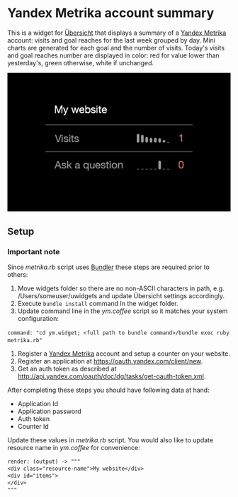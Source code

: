 # Yandex Metrika account summary

This is a widget for [Übersicht](http://tracesof.net/uebersicht) that displays a summary of a [Yandex Metrika](http://metrika.yandex.ru) account: visits and goal reaches for the last week grouped by day. Mini charts are generated for each goal and the number of visits. Today's visits and goal reaches number are displayed in color: red for value lower than yesterday's, green otherwise, white if unchanged.

![Yandex Metrika Übersicht widget](screenshot.png)


## Setup

### Important note

Since *metrika.rb* script uses [Bundler](http://bundler.io) these steps are required prior to others:

1. Move widgets folder so there are no non-ASCII characters in path, e.g. /Users/someuser/uwidgets and update Übersicht settings accordingly.
2. Execute `bundle install` command In the widget folder.
3. Update command line in the *ym.coffee* script so it matches your system configuration:

`command: "cd ym.widget; <full path to bundle command>/bundle exec ruby metrika.rb"`

1. Register a [Yandex Metrika](http://metrika.yandex.com) account and setup a counter on your website.
2. Register an application at https://oauth.yandex.com/client/new.
3. Get an auth token as described at http://api.yandex.com/oauth/doc/dg/tasks/get-oauth-token.xml.

After completing these steps you should have following data at hand:

* Application Id
* Application password
* Auth token
* Counter Id

Update these values in *metrika.rb* script. You would also like to update resource name in *ym.coffee* for convenience:

```
render: (output) -> """
<div class="resource-name">My website</div>
<div id="items">
</div>
"""
```
